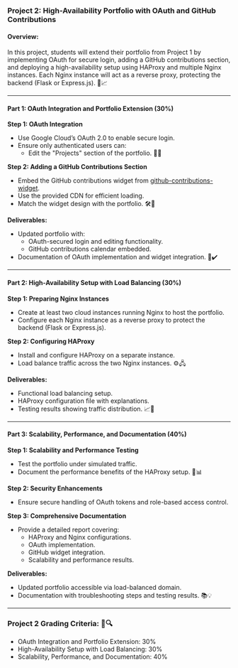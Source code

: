 ### **Project 2: High-Availability Portfolio with OAuth and GitHub Contributions**

#### **Overview:**

In this project, students will extend their portfolio from Project 1 by implementing OAuth for secure login, adding a GitHub contributions section, and deploying a high-availability setup using HAProxy and multiple Nginx instances. Each Nginx instance will act as a reverse proxy, protecting the backend (Flask or Express.js). 🔐📈

---

#### **Part 1: OAuth Integration and Portfolio Extension (30%)**

**Step 1: OAuth Integration**

- Use Google Cloud’s OAuth 2.0 to enable secure login.
- Ensure only authenticated users can:
  - Edit the "Projects" section of the portfolio. 🔑👤

**Step 2: Adding a GitHub Contributions Section**

- Embed the GitHub contributions widget from [github-contributions-widget](https://github.com/imananoosheh/github-contributions-widget).
- Use the provided CDN for efficient loading.
- Match the widget design with the portfolio. 🛠️📅

**Deliverables:**

- Updated portfolio with:
  - OAuth-secured login and editing functionality.
  - GitHub contributions calendar embedded.
- Documentation of OAuth implementation and widget integration. 📖✔️

---

#### **Part 2: High-Availability Setup with Load Balancing (30%)**

**Step 1: Preparing Nginx Instances**

- Create at least two cloud instances running Nginx to host the portfolio.
- Configure each Nginx instance as a reverse proxy to protect the backend (Flask or Express.js).

**Step 2: Configuring HAProxy**

- Install and configure HAProxy on a separate instance.
- Load balance traffic across the two Nginx instances. ⚙️🖧

**Deliverables:**

- Functional load balancing setup.
- HAProxy configuration file with explanations.
- Testing results showing traffic distribution. 📈🧪

---

#### **Part 3: Scalability, Performance, and Documentation (40%)**

**Step 1: Scalability and Performance Testing**

- Test the portfolio under simulated traffic.
- Document the performance benefits of the HAProxy setup. 🚀📊

**Step 2: Security Enhancements**

- Ensure secure handling of OAuth tokens and role-based access control.

**Step 3: Comprehensive Documentation**

- Provide a detailed report covering:
  - HAProxy and Nginx configurations.
  - OAuth implementation.
  - GitHub widget integration.
  - Scalability and performance results.

**Deliverables:**

- Updated portfolio accessible via load-balanced domain.
- Documentation with troubleshooting steps and testing results. 📚💡

---

### **Project 2 Grading Criteria: 🥇🔍**

- OAuth Integration and Portfolio Extension: 30%
- High-Availability Setup with Load Balancing: 30%
- Scalability, Performance, and Documentation: 40% 
